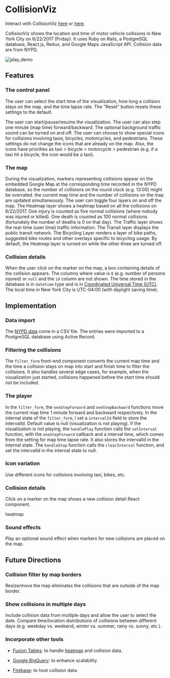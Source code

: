 # CollisionViz
Interact with CollisionViz [here](https://collisionviz.davidfeng.us/) or [here](https://collisionviz.herokuapp.com/).

CollisionViz shows the location and time of motor vehicle collisions in New York City on 6/22/2017 (Friday). It uses Ruby on Rails, a PostgreSQL database, React.js, Redux, and Google Maps JavaScript API. Collision data are from NYPD.

![play_demo](play_demo.gif)

## Features
### The control panel
The user can select the start time of the visualization, how long a collision stays on the map, and the time lapse rate. The "Reset" button resets these settings to the default.

The user can start/pause/resume the visualization. The user can also step one minute (map time) forward/backward. The optional background traffic sound can be turned on and off.
The user can choose to show special icons for collisions involving taxis, bicycles, motorcycles, and pedestrians. These settings do not change the icons that are already on the map. Also, the icons have priorities as taxi > bicycle > motorcycle > pedestrian (e.g. if a taxi hit a bicycle, the icon would be a taxi).

### The map
During the visualization, markers representing collisions appear on the embedded Google Map at the corresponding time recorded in the NYPD database, so the number of collisions on the round clock (e.g. 13:00) might be overrated. the current map time and the number of collisions on the map are updated simultaneously.
The user can toggle four layers on and off the map. The Heatmap layer shows a heatmap based on all the collisions on 6/22/2017. One injury is counted as five normal collisions (where nobody was injured or killed). One death is counted as 100 normal collisions (fortunately the number of deaths is 0 on that day). The Traffic layer shows the real-time (user time) traffic information. The Transit layer displays the public transit network. The Bicycling Layer renders a layer of bike paths, suggested bike routes and other overlays specific to bicycling usage. By default, the Heatmap layer is turned on while the other three are turned off.

### Collision details
When the user click on the marker on the map, a box containing details of the collision appears.
The columns where value is `0` (e.g. number of persons injured) or `null` and the `id` column are not shown.
The time stored in the database is in `datetime` type and is in [Coordinated Universal Time (UTC)](https://www.wikiwand.com/en/Coordinated_Universal_Time). The local time in New York City is UTC-04:00 (with daylight saving time).

## Implementation

### Data import
The [NYPD data][data_link] come in a CSV file. The entries were imported to a PostgreSQL database using Active Record.

[data_link]: https://data.cityofnewyork.us/Public-Safety/NYPD-Motor-Vehicle-Collisions/h9gi-nx95

### Filtering the collisions
The `filter_form` front-end component converts the current map time and the time a collision stays on map into start and finish time to filter the collisions. It also handles several edge cases, for example, when the visualization just started, collisions happened before the start time should not be included.

### The player
In the `filter_form`, the `oneStepForward` and `oneStepBackward` functions move the current map time 1 minute forward and backward respectively.
In the internal state of the `filter_form`, I set a `intervalId` field to store the intervalId. Default value is null (visualization is not playing).
If the visualization is not playing, the `handlePlay` function calls the `setInterval` function, with the `oneStepForward` callback and a interval time, which comes from the setting for map time lapse rate. It also stores the intervalId in the internal state.
The `handleStop` function calls the `clearInterval` function, and set the intervalId in the internal state to null.

### Icon variation
Use different icons for collisions involving taxi, bikes, etc.

### Collision details
Click on a marker on the map shows a new collision detail React component.

heatmap


### Sound effects
Play an optional sound effect when markers for new collisions are placed on the map.

## Future Directions

### Collision filter by map borders
Resize/move the map eliminates the collisions that are outside of the map border.

### Show collisions in multiple days
Include collision data from multiple days and allow the user to select the date. Compare time/location distributions of collisions between different days (e.g. weekday vs. weekend, winter vs. summer, rainy vs. sunny, etc.).

### Incorporate other tools
* [Fusion Tables](https://developers.google.com/maps/documentation/javascript/fusiontableslayer): to handle [heatmap](https://developers.google.com/maps/documentation/javascript/heatmaplayer) and collision data.

* [Google BigQuery](https://cloud.google.com/bigquery/public-data/nypd-mv-collisions): to enhance scalability.

* [Firebase](https://firebase.google.com/): to host collision data.
